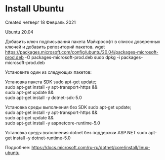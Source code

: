 # Install Ubuntu
Created четверг 18 Февраль 2021

Ubuntu 20.04
 
Добавить ключ подписывания пакета Майкрософт в список доверенных ключей и добавить репозиторий пакетов.
	wget https://packages.microsoft.com/config/ubuntu/20.04/packages-microsoft-prod.deb -O packages-microsoft-prod.deb
	sudo dpkg -i packages-microsoft-prod.deb

Установите один из следующих пакетов:

Установка пакета SDK
	sudo apt-get update; \
	  sudo apt-get install -y apt-transport-https && \
	  sudo apt-get update && \
	  sudo apt-get install -y dotnet-sdk-5.0


Установка среды выполнения без SDK
	sudo apt-get update; \
	  sudo apt-get install -y apt-transport-https && \
	  sudo apt-get update && \
	  sudo apt-get install -y aspnetcore-runtime-5.0


Установка среды выполнения dotnet без поддержки ASP.NET
	sudo apt-get install -y dotnet-runtime-5.0


Подробнее: <https://docs.microsoft.com/ru-ru/dotnet/core/install/linux-ubuntu>

